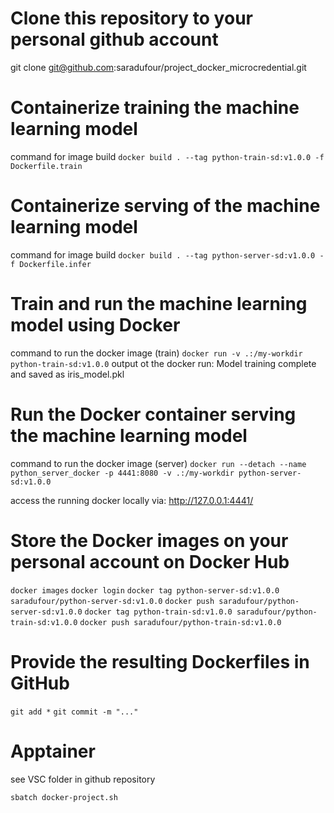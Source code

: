 # Clone this repository to your personal github account
git clone git@github.com:saradufour/project_docker_microcredential.git

# Containerize training the machine learning model

command for image build
`docker build . --tag python-train-sd:v1.0.0 -f Dockerfile.train`


# Containerize serving of the machine learning model

command for image build
`docker build . --tag python-server-sd:v1.0.0 -f Dockerfile.infer`


# Train and run the machine learning model using Docker


command to run the docker image (train)
`docker run -v .:/my-workdir python-train-sd:v1.0.0`
output ot the docker run: Model training complete and saved as iris_model.pkl


# Run the Docker container serving the machine learning model

command to run the docker image (server)
`docker run --detach --name python_server_docker -p 4441:8080 -v .:/my-workdir python-server-sd:v1.0.0`

access the running docker locally via: http://127.0.0.1:4441/


# Store the Docker images on your personal account on Docker Hub

`docker images`
`docker login`
`docker tag python-server-sd:v1.0.0 saradufour/python-server-sd:v1.0.0`
`docker push saradufour/python-server-sd:v1.0.0`
`docker tag python-train-sd:v1.0.0 saradufour/python-train-sd:v1.0.0`
`docker push saradufour/python-train-sd:v1.0.0`


# Provide the resulting Dockerfiles in GitHub
`git add *`
`git commit -m "..."`

# Apptainer
see VSC folder in github repository

`sbatch docker-project.sh`
